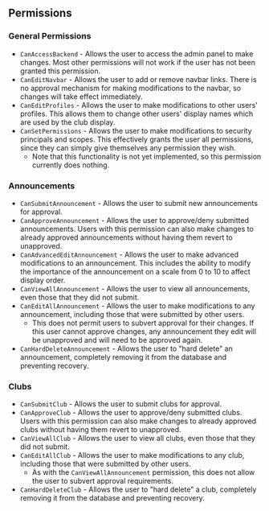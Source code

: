 ## Permissions

### General Permissions

* `CanAccessBackend` - Allows the user to access the admin panel to make changes. Most other permissions will not work if the user has not been granted this permission.
* `CanEditNavbar` - Allows the user to add or remove navbar links. There is no approval mechanism for making modifications to the navbar, so changes will take effect immediately.
* `CanEditProfiles` - Allows the user to make modifications to other users' profiles. This allows them to change other users' display names which are used by the club display.
* `CanSetPermissions` - Allows the user to make modifications to security principals and scopes. This effectively grants the user all permissions, since they can simply give themselves any permission they wish.
  * Note that this functionality is not yet implemented, so this permission currently does nothing.

### Announcements

* `CanSubmitAnnouncement` - Allows the user to submit new announcements for approval.
* `CanApproveAnnouncement` - Allows the user to approve/deny submitted announcements. Users with this permission can also make changes to already approved announcements without having them revert to unapproved.
* `CanAdvancedEditAnnouncement` - Allows the user to make advanced modifications to an announcement. This includes the ability to modify the importance of the announcement on a scale from 0 to 10 to affect display order.
* `CanViewAllAnnouncement` - Allows the user to view all announcements, even those that they did not submit.
* `CanEditAllAnnouncement` - Allows the user to make modifications to any announcement, including those that were submitted by other users.
  * This does not permit users to subvert approval for their changes. If this user cannot approve changes, any announcement they edit will be unapproved and will need to be approved again.
* `CanHardDeleteAnnouncement` - Allows the user to "hard delete" an announcement, completely removing it from the database and preventing recovery.

### Clubs

* `CanSubmitClub` - Allows the user to submit clubs for approval.
* `CanApproveClub` - Allows the user to approve/deny submitted clubs. Users with this permission can also make changes to already approved clubs without having them revert to unapproved.
* `CanViewAllClub` - Allows the user to view all clubs, even those that they did not submit.
* `CanEditAllClub` - Allows the user to make modifications to any club, including those that were submitted by other users.
  * As with the `CanViewAllAnnouncement` permission, this does not allow the user to subvert approval requirements.
* `CanHardDeleteClub` - Allows the user to "hard delete" a club, completely removing it from the database and preventing recovery.
